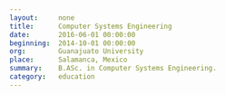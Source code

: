 ```yaml
---
layout:     none
title:      Computer Systems Engineering
date:       2016-06-01 00:00:00
beginning:  2014-10-01 00:00:00
org:        Guanajuato University
place:      Salamanca, Mexico
summary:    B.ASc. in Computer Systems Engineering.
category:   education
---
```

